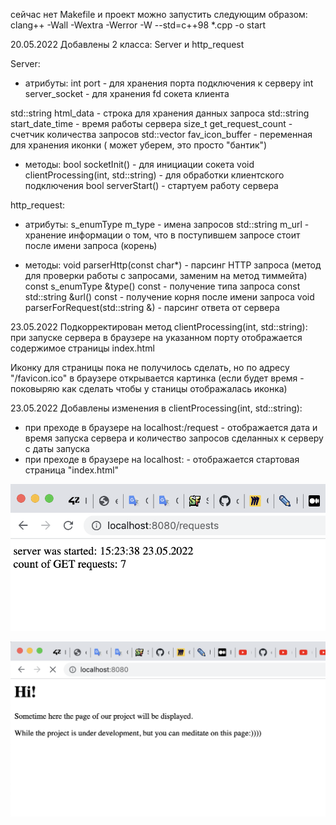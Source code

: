 сейчас нет Makefile и проект можно запустить следующим образом:
clang++ -Wall -Wextra -Werror -W --std=c++98 *.cpp -o start

20.05.2022 Добавлены 2 класса: Server и http_request

Server:

- атрибуты:
  int port - для хранения порта подключения к серверу int server_socket - для хранения fd сокета клиента

std::string html_data - строка для хранения данных запроса std::string start_date_time - время работы сервера size_t
get_request_count - счетчик количества запросов std::vector<char> fav_icon_buffer - переменная для хранения иконки (
может уберем, это просто "бантик")

- методы:
  bool socketInit() - для инициации сокета void clientProcessing(int, std::string) - для обработки клиентского
  подключения bool serverStart() - стартуем работу сервера

http_request:

- атрибуты:
  s_enumType m_type - имена запросов std::string m_url - хранение информации о том, что в поступившем запросе стоит
  после имени запроса (корень)

- методы:
  void parserHttp(const char*) - парсинг HTTP запроса (метод для проверки работы с запросами, заменим на метод тиммейта)
  const s_enumType &type() const - получение типа запроса const std::string &url() const - получение корня после имени
  запроса void parserForRequest(std::string &) - парсинг ответа от сервера

23.05.2022 Подкорректирован метод clientProcessing(int, std::string): при запуске сервера в браузере на указанном порту
отображается содержимое страницы index.html

Иконку для страницы пока не получилось сделать, но по адресу "/favicon.ico" в браузере открывается картинка (если будет
время - поковыряю как сделать чтобы у станицы отображалась иконка)

23.05.2022 Добавлены изменения в clientProcessing(int, std::string):

- при преходе в браузере на localhost:<port>/request - отображается дата и время запуска сервера и количество запросов
  сделанных к серверу с даты запуска
- при преходе в браузере на localhost:<port> - отображается стартовая страница "index.html"

![Image text](https://github.com/tatianagrubich/webserv/raw/server/screenshot.png)

![Image text](https://github.com/tatianagrubich/webserv/raw/server/screenshot2.png)
